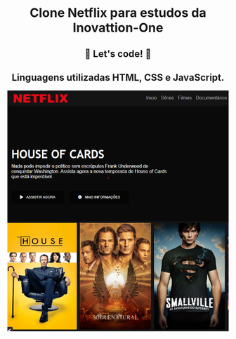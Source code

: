 <h1 align="center">Clone Netflix para estudos da Inovattion-One</h1>

<h2 align="center">🚀 Let's code! 🚀</h2>

<h2 align="center">Linguagens utilizadas HTML, CSS e JavaScript.</h2>

<p align="center">
<img src="desktop.png" alt="Desktop">
</p>

